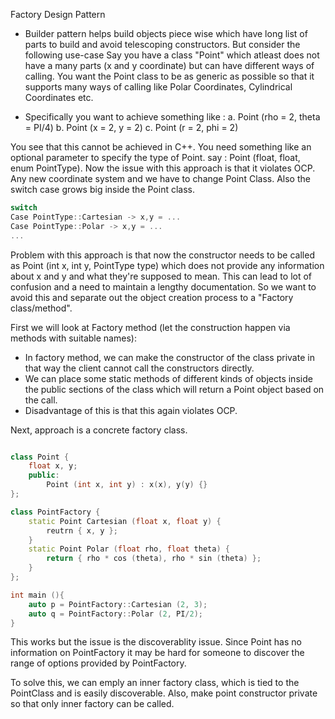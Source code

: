 Factory Design Pattern 

<p> 

- Builder pattern helps build objects piece wise which have long list of parts 
to build and avoid telescoping constructors. But consider the following use-case 
Say you have a class "Point" which atleast does not have a many parts (x and y coordinate) 
but can have different ways of calling. You want the Point class to be as generic as possible 
so that it supports many ways of calling like Polar Coordinates, Cylindrical Coordinates etc.

- Specifically you want to achieve something like : 
	a. Point (rho = 2, theta = PI/4) 
	b. Point (x = 2, y = 2) 
	c. Point (r = 2, phi = 2) 

You see that this cannot be achieved in C++. You need something like an optional parameter 
to specify the type of Point. say : Point (float, float, enum PointType). Now the issue with
this approach is that it violates OCP. Any new coordinate system and we have to change Point Class. 
Also the switch case grows big inside the Point class. 

```cpp
switch
Case PointType::Cartesian -> x,y = ... 
Case PointType::Polar -> x,y = ... 
... 
```
Problem with this approach is that now the constructor needs to be called as Point (int x, int y, PointType type) 
which does not provide any information about x and y and what they're supposed to mean. This can lead to lot of 
confusion and a need to maintain a lengthy documentation. So we want to avoid this and separate out the object creation 
process to a "Factory class/method".

First we will look at Factory method (let the construction happen via methods with suitable names): 

- In factory method, we can make the constructor of the class private in that way the client 
cannot call the constructors directly. 
- We can place some static methods of different kinds of objects inside the public 
sections of the class which will return a Point object based on the call. 
- Disadvantage of this is that this again violates OCP. 

Next, approach is a concrete factory class. 

```cpp

class Point {
	float x, y;
	public: 
		Point (int x, int y) : x(x), y(y) {} 
};

class PointFactory {
	static Point Cartesian (float x, float y) {
		reutrn { x, y }; 
	} 
	static Point Polar (float rho, float theta) {
		return { rho * cos (theta), rho * sin (theta) }; 
	}
};

int main (){
	auto p = PointFactory::Cartesian (2, 3);
	auto q = PointFactory::Polar (2, PI/2);	
} 

```

This works but the issue is the discoverablity issue. Since Point has no information on PointFactory it may be hard for 
someone to discover the range of options provided by PointFactory. 

To solve this, we can emply an inner factory class, which is tied to the PointClass and is easily discoverable. Also, make 
point constructor private so that only inner factory can be called. 

</p>